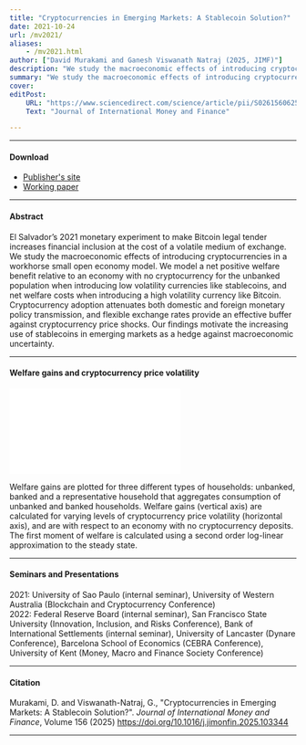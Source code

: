 ```yaml
---
title: "Cryptocurrencies in Emerging Markets: A Stablecoin Solution?" 
date: 2021-10-24
url: /mv2021/
aliases: 
    - /mv2021.html
author: ["David Murakami and Ganesh Viswanath Natraj (2025, JIMF)"]
description: "We study the macroeconomic effects of introducing cryptocurrencies in a workhorse small open economy model. Cryptocurrency adoption attenuates both domestic and foreign monetary policy transmission, and flexible exchange rates provide an effective buffer against cryptocurrency price shocks. Our findings motivate the increasing use of stablecoins in emerging markets as a hedge against macroeconomic uncertainty." 
summary: "We study the macroeconomic effects of introducing cryptocurrencies in a workhorse small open economy model. Cryptocurrency adoption attenuates both domestic and foreign monetary policy transmission, and flexible exchange rates provide an effective buffer against cryptocurrency price shocks. Our findings motivate the increasing use of stablecoins in emerging markets as a hedge against macroeconomic uncertainty." 
cover:
editPost:
    URL: "https://www.sciencedirect.com/science/article/pii/S0261560625000798"
    Text: "Journal of International Money and Finance"

---
```


---

#### Download

- [Publisher's site](https://www.sciencedirect.com/science/article/pii/S0261560625000798)  
- [Working paper](https://papers.ssrn.com/sol3/papers.cfm?abstract_id=3949012)  

---

#### Abstract

El Salvador’s 2021 monetary experiment to make Bitcoin legal tender increases financial inclusion at the cost of a volatile medium of exchange. We study the macroeconomic effects of introducing cryptocurrencies in a workhorse small open economy model. We model a net positive welfare benefit relative to an economy with no cryptocurrency for the unbanked population when introducing low volatility currencies like stablecoins, and net welfare costs when introducing a high volatility currency like Bitcoin. Cryptocurrency adoption attenuates both domestic and foreign monetary policy transmission, and flexible exchange rates provide an effective buffer against cryptocurrency price shocks. Our findings motivate the increasing use of stablecoins in emerging markets as a hedge against macroeconomic uncertainty.

---

#### Welfare gains and cryptocurrency price volatility

![](/mv2021_fig1.pdf) 

Welfare gains are plotted for three different types of households: unbanked, banked and a representative household that aggregates consumption of unbanked and banked households. Welfare gains (vertical axis) are calculated for varying levels of cryptocurrency price volatility (horizontal axis), and are with respect to an economy with no cryptocurrency deposits. The first moment of welfare is calculated using a second order log-linear approximation to the steady state.

---

#### Seminars and Presentations

2021: University of Sao Paulo (internal seminar), University of Western Australia (Blockchain and Cryptocurrency Conference)  
2022: Federal Reserve Board (internal seminar), San Francisco State University (Innovation, Inclusion, and Risks Conference), Bank of International Settlements (internal seminar), University of Lancaster (Dynare Conference), Barcelona School of Economics (CEBRA Conference), University of Kent (Money, Macro and Finance Society Conference)  

---

#### Citation

Murakami, D. and Viswanath-Natraj, G., "Cryptocurrencies in Emerging Markets: A Stablecoin Solution?". *Journal of International Money and Finance*, Volume 156 (2025) https://doi.org/10.1016/j.jimonfin.2025.103344

---